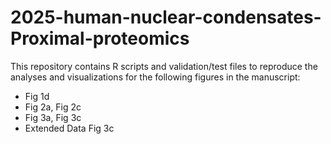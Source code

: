# 2025-human-nuclear-condensates-Proximal-proteomics
This repository contains R scripts and validation/test files to reproduce the analyses and visualizations for the following figures in the manuscript:  
  - Fig 1d  
  - Fig 2a, Fig 2c  
  - Fig 3a, Fig 3c  
  - Extended Data Fig 3c
